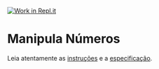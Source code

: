 [![Work in Repl.it](https://classroom.github.com/assets/work-in-replit-14baed9a392b3a25080506f3b7b6d57f295ec2978f6f33ec97e36a161684cbe9.svg)](https://classroom.github.com/online_ide?assignment_repo_id=3710185&assignment_repo_type=AssignmentRepo)
# Manipula Números

Leia atentamente as [instruções](./instruções.md) e a [especificação](./especificação.md).

